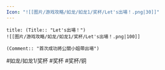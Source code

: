 ```yaml
---
Icon: "![[图片/游戏攻略/如龙/如龙1/奖杯/Let's出場！.png|30]]"
---
```

```ad-common-bronze-trophy
title: (Title:: "Let's出場！")
![[图片/游戏攻略/如龙/如龙1/奖杯/Let's出場！.png|100]]

(Comment:: "首次成功將公關小姐帶出場")
```

#如龙/如龙1/奖杯 #奖杯 #奖杯/铜
